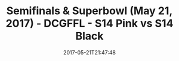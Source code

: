 ---
title: Semifinals & Superbowl (May 21, 2017) - DCGFFL - S14 Pink vs S14 Black
teams-score:
- team: _teams/s14-pink.md
  score: 39
- team: _teams/s14-black.md
  score: 37
mvp: Andrew Carr, Jordan
game-ball: Cline, Long
sportsperson: ''
season: 14
week: 10
date: '2017-05-21T21:47:48'
pageid: semifinals-superbowl-may-21-2017-5102-vs-5091
---